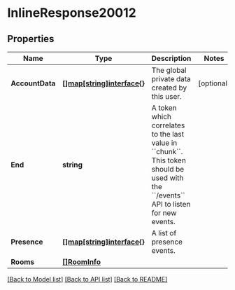 # InlineResponse20012

## Properties

Name | Type | Description | Notes
------------ | ------------- | ------------- | -------------
**AccountData** | [**[]map[string]interface{}**](map[string]interface{}.md) | The global private data created by this user. | [optional] 
**End** | **string** | A token which correlates to the last value in &#x60;&#x60;chunk&#x60;&#x60;. This token should be used with the &#x60;&#x60;/events&#x60;&#x60; API to listen for new events. | 
**Presence** | [**[]map[string]interface{}**](map[string]interface{}.md) | A list of presence events. | 
**Rooms** | [**[]RoomInfo**](RoomInfo.md) |  | 

[[Back to Model list]](../README.md#documentation-for-models) [[Back to API list]](../README.md#documentation-for-api-endpoints) [[Back to README]](../README.md)


